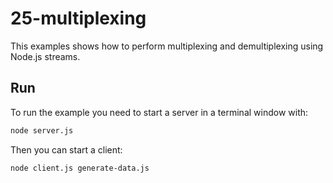 # 25-multiplexing

This examples shows how to perform multiplexing and demultiplexing using Node.js streams.

## Run

To run the example you need to start a server in a terminal window with:

```bash
node server.js
```

Then you can start a client:

```bash
node client.js generate-data.js
```
